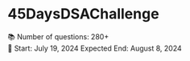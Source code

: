 # 45DaysDSAChallenge
📚 Number of questions: 280+ <br>
🚀 Start: July 19, 2024
Expected End: August 8, 2024
